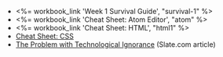 * <%= workbook_link 'Week 1 Survival Guide', "survival-1" %>
* <%= workbook_link 'Cheat Sheet: Atom Editor', "atom" %>
* <%= workbook_link 'Cheat Sheet: HTML', "html1" %>
* [Cheat Sheet: CSS](https://www.dropbox.com/s/qwf03i25m35igtd/KIEI-924-CSS-Cheatsheet.pdf?dl=0)
* [The Problem with Technological Ignorance](http://www.slate.com/articles/technology/future_tense/2015/12/the_problem_with_technological_ignorance.html) (Slate.com article)
